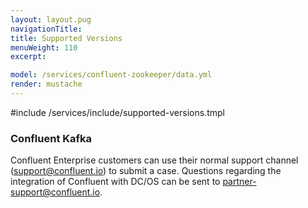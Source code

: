 ```yaml
---
layout: layout.pug
navigationTitle:
title: Supported Versions
menuWeight: 110
excerpt:

model: /services/confluent-zookeeper/data.yml
render: mustache
---
```


#include /services/include/supported-versions.tmpl

### Confluent Kafka

Confluent Enterprise customers can use their normal support channel (support@confluent.io) to submit a case. Questions regarding the integration of Confluent with DC/OS can be sent to partner-support@confluent.io.
